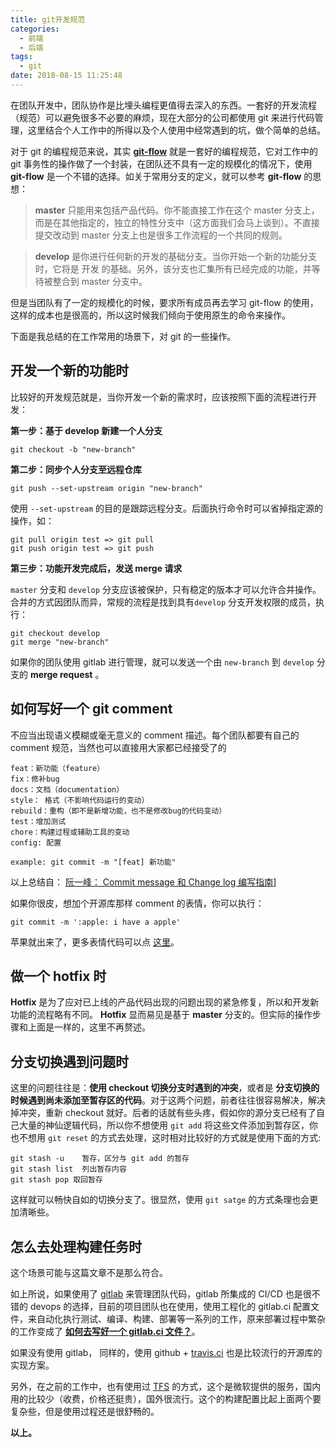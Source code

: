 ```yaml
---
title: git开发规范
categories:
  - 前端
  - 后端
tags:
  - git
date: 2018-08-15 11:25:48
---
```

在团队开发中，团队协作是比埋头编程更值得去深入的东西。一套好的开发流程（规范）可以避免很多不必要的麻烦，现在大部分的公司都使用 git 来进行代码管理，这里结合个人工作中的所得以及个人使用中经常遇到的坑，做个简单的总结。

对于 git 的编程规范来说，其实 **[git-flow]( <https://www.git-tower.com/learn/git/ebook/cn/command-line/advanced-topics/git-flow>)**  就是一套好的编程规范，它对工作中的 git 事务性的操作做了一个封装，在团队还不具有一定的规模化的情况下，使用 **git-flow** 是一个不错的选择。如关于常用分支的定义，就可以参考 **git-flow** 的思想：

>  **master** 只能用来包括产品代码。你不能直接工作在这个 master 分支上，而是在其他指定的，独立的特性分支中（这方面我们会马上谈到）。不直接提交改动到 master 分支上也是很多工作流程的一个共同的规则。

> **develop** 是你进行任何新的开发的基础分支。当你开始一个新的功能分支时，它将是 开发 的基础。另外，该分支也汇集所有已经完成的功能，并等待被整合到 master 分支中。

但是当团队有了一定的规模化的时候，要求所有成员再去学习 git-flow 的使用，这样的成本也是很高的，所以这时候我们倾向于使用原生的命令来操作。

下面是我总结的在工作常用的场景下，对 git 的一些操作。

## 开发一个新的功能时

比较好的开发规范就是，当你开发一个新的需求时，应该按照下面的流程进行开发：

**第一步：基于 develop 新建一个人分支** 

```shell
git checkout -b "new-branch"
```

**第二步：同步个人分支至远程仓库**

```shell
git push --set-upstream origin "new-branch"
```

使用 `--set-upstream` 的目的是跟踪远程分支。后面执行命令时可以省掉指定源的操作，如：

``` shell
git pull origin test => git pull 
git push origin test => git push
```



**第三步：功能开发完成后，发送 merge 请求**

`master` 分支和 `develop` 分支应该被保护，只有稳定的版本才可以允许合并操作。合并的方式因团队而异，常规的流程是找到具有`develop` 分支开发权限的成员，执行：

```shell
git checkout develop
git merge "new-branch"
```

如果你的团队使用 gitlab 进行管理，就可以发送一个由 `new-branch` 到 `develop` 分支的 **merge request** 。

## 如何写好一个 git comment

不应当出现语义模糊或毫无意义的 comment 描述。每个团队都要有自己的 comment 规范，当然也可以直接用大家都已经接受了的

```shell
feat：新功能（feature）
fix：修补bug
docs：文档（documentation）
style： 格式（不影响代码运行的变动）
rebuild：重构（即不是新增功能，也不是修改bug的代码变动）
test：增加测试
chore：构建过程或辅助工具的变动
config: 配置

example: git commit -m "[feat] 新功能"
```

以上总结自： [阮一峰： Commit message 和 Change log 编写指南](http://www.ruanyifeng.com/blog/2016/01/commit_message_change_log.html)]

如果你很皮，想加个开源库那样 comment 的表情，你可以执行：

```shell
git commit -m ':apple: i have a apple'
```

苹果就出来了，更多表情代码可以点 [这里](https://github.com/Michaelooo/just_write/blob/master/archived/%E5%85%B3%E4%BA%8Egit%2C%E4%BD%A0%E5%BA%94%E8%AF%A5%E7%9F%A5%E9%81%93%E7%9A%84%E6%93%8D%E4%BD%9C.md#git-comment-%E6%B7%BB%E5%8A%A0%E8%A1%A8%E6%83%85)。

## 做一个 hotfix 时

**Hotfix** 是为了应对已上线的产品代码出现的问题出现的紧急修复，所以和开发新功能的流程略有不同。 **Hotfix** 显而易见是基于 **master** 分支的。但实际的操作步骤和上面是一样的，这里不再赘述。

## 分支切换遇到问题时

这里的问题往往是：**使用 checkout 切换分支时遇到的冲突**，或者是 **分支切换的时候遇到尚未添加至暂存区的代码**。对于这两个问题，前者往往很容易解决，解决掉冲突，重新 checkout 就好。后者的话就有些头疼，假如你的源分支已经有了自己大量的神仙逻辑代码，所以你不想使用 `git add` 将这些文件添加到暂存区，你也不想用 `git reset` 的方式去处理，这时相对比较好的方式就是使用下面的方式:

```shell
git stash -u	暂存，区分与 git add 的暂存
git stash list	列出暂存内容
git stash pop 取回暂存
```

这样就可以畅快自如的切换分支了。很显然，使用 `git satge` 的方式条理也会更加清晰些。



## 怎么去处理构建任务时

这个场景可能与这篇文章不是那么符合。

如上所说，如果使用了 [gitlab](https://about.gitlab.com/) 来管理团队代码，gitlab 所集成的 CI/CD 也是很不错的 devops 的选择，目前的项目团队也在使用，使用工程化的 gitlab.ci 配置文件，来自动化执行测试、编译、构建、部署等一系列的工作，原来部署过程中繁杂的工作变成了 **[如何去写好一个 gitlab.ci 文件？](https://docs.gitlab.com/ee/ci/quick_start/)**。

如果没有使用 gitlab， 同样的，使用 github + [travis.ci](https://travis-ci.org/) 也是比较流行的开源库的实现方案。

另外，在之前的工作中，也有使用过 [TFS](https://visualstudio.microsoft.com/zh-hans/tfs/?rr=https%3A%2F%2Fwww.google.com.hk%2F) 的方式，这个是微软提供的服务，国内用的比较少（收费，价格还挺贵），国外很流行。这个的构建配置比起上面两个要复杂些，但是使用过程还是很舒畅的。



**以上。**
